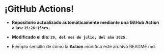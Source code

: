# ¡GitHub Actions!
* **Repositorio actualizado automáticamente mediante una GitHub Action a las: `15:26:15hrs.`**
* **Modificado el día: `29, del mes de julio, del año 2025.`**

* Ejemplo sencillo de cómo la **Action** modifica este archivo README.md.
